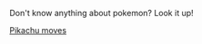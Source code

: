 Don't know anything about pokemon?  Look it up!

[Pikachu moves](https://pokemondb.net/pokedex/pikachu#dex-moves)
